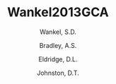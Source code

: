 ---
title: Wankel2013GCA
author: 
	- Wankel, S.D. 
	- Bradley, A.S. 
	- Eldridge, D.L. 
	- Johnston, D.T. 
pubtitle:  "Experimental determination of the equilibrium isotope effect between water and sulfite: implications for kinetic isotope fractionation in the sulphate reduction network"
journal: in review 
year: 2013
category: publication
---